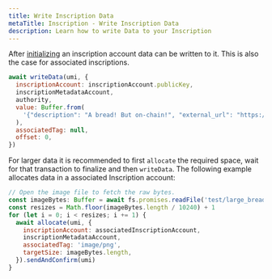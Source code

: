 ```yaml
---
title: Write Inscription Data
metaTitle: Inscription - Write Inscription Data
description: Learn how to write Data to your Inscription
---
```


After [initializing](initialize) an inscription account data can be written to it. This is also the case for associated inscriptions.

```js
await writeData(umi, {
  inscriptionAccount: inscriptionAccount.publicKey,
  inscriptionMetadataAccount,
  authority,
  value: Buffer.from(
    '{"description": "A bread! But on-chain!", "external_url": "https://breadheads.io"}'
  ),
  associatedTag: null,
  offset: 0,
})
```

For larger data it is recommended to first `allocate` the required space, wait for that transaction to finalize and then `writeData`. The following example allocates data in a associated Inscription account:

```js
// Open the image file to fetch the raw bytes.
const imageBytes: Buffer = await fs.promises.readFile('test/large_bread.png')
const resizes = Math.floor(imageBytes.length / 10240) + 1
for (let i = 0; i < resizes; i += 1) {
  await allocate(umi, {
    inscriptionAccount: associatedInscriptionAccount,
    inscriptionMetadataAccount,
    associatedTag: 'image/png',
    targetSize: imageBytes.length,
  }).sendAndConfirm(umi)
}
```
